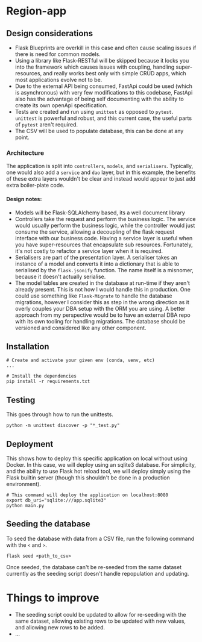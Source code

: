 # Region-app

## Design considerations
- Flask Blueprints are overkill in this case and often cause scaling issues if there is need for common models.
- Using a library like Flask-RESTful will be skipped because it locks you into the framework which causes issues with coupling, handling super-resources, and really works best only with simple CRUD apps, which most applications evolve not to be.
- Due to the external API being consumed, FastApi could be used (which is asynchronous) with very few modifications to this codebase, FastApi also has the advantage of being self documenting with the ability to create its own openApi specification.
- Tests are created and run using `unittest` as opposed to `pytest`. `unittest` is powerful and robust, and this current case, the useful parts of `pytest` aren't required.
- The CSV will be used to populate database, this can be done at any point.

### Architecture
The application is split into `controllers`, `models`, and `serialisers`. Typically, one would also add a `service` and `dao` layer, but in this example, the benefits of these extra layers wouldn't be clear and instead would appear to just add extra boiler-plate code.

#### Design notes:
- Models will be Flask-SQLAlchemy based, its a well document library
- Controllers take the request and perform the business logic. The service would usually perform the business logic, while the controller would just consume the service, allowing a decoupling of the flask request interface with our business code. Having a service layer is useful when you have super-resources that encapsulate sub resources. Fortunately, it's not costly to refactor a service layer when it is required.
- Serialisers are part of the presentation layer. A serialiser takes an instance of a model and converts it into a dictionary that is able to serialised by the `flask.jsonify` function. The name itself is a misnomer, because it doesn't actually serialise.
- The model tables are created in the database at run-time if they aren't already present. This is not how I would handle this in production. One could use something like `Flask-Migrate` to handle the database migrations, however I consider this as step in the wrong direction as it overly couples your DBA setup with the ORM you are using. A better approach from my perspective would be to have an external DBA repo with its own tooling for handling migrations. The database should be versioned and considered like any other component.

## Installation
```
# Create and activate your given env (conda, venv, etc)
...

# Install the dependencies
pip install -r requirements.txt
```

## Testing
This goes through how to run the unittests.
```
python -m unittest discover -p "*_test.py"
```

## Deployment
This shows how to deploy this specific application on local without using Docker. In this case, we will deploy using an sqlite3 database. For simplicity, and the ability to use Flask hot reload tool, we will deploy simply using the Flask builtin server (though this shouldn't be done in a production environment).
```
# This command will deploy the application on localhost:8080
export db_uri="sqlite:///app.sqlite3"
python main.py
```

## Seeding the database
To seed the database with data from a CSV file, run the following command with the `<` and `>`.
```
flask seed <path_to_csv>
```
Once seeded, the database can't be re-seeded from the same dataset currently as the seeding script doesn't handle repopulation and updating.

# Things to improve
- The seeding script could be updated to allow for re-seeding with the same dataset, allowing existing rows to be updated with new values, and allowing new rows to be added.
- ...
